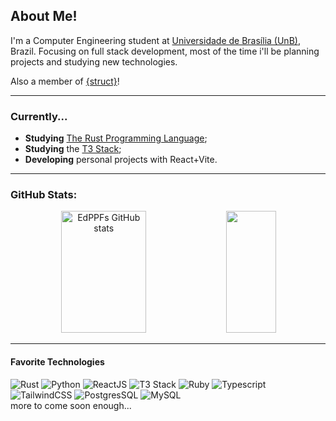 ## About Me!

I'm a Computer Engineering student at [Universidade de Brasília (UnB)](https://www.unb.br/), Brazil.
Focusing on full stack development, most of the time i'll be planning projects and studying new technologies.

Also a member of [{struct}](https://www.struct.unb.br/)!

____

### Currently...

- **Studying** [The Rust Programming Language](https://doc.rust-lang.org/book/title-page.html);
- **Studying** the [T3 Stack](https://create.t3.gg/);
- **Developing** personal projects with React+Vite.

____

### GitHub Stats:

<div align="center">  
  <img width="52%" height="195px" src="https://github-readme-stats.vercel.app/api?username=EdPPF&show_icons=true&count_private=true&hide_border=true&title_color=c73838&icon_color=c73838&text_color=969696&bg_color=303030" alt="EdPPFs GitHub stats" /> 
  <img width="40%" height="195px" src="https://github-readme-stats.vercel.app/api/top-langs/?username=EdPPF&layout=compact&hide_border=true&title_color=383fc7&text_color=969696&bg_color=303030" />
</div>

____

#### Favorite Technologies

![Rust](https://img.shields.io/badge/Rust-b7410e?style=for-the-badge&logo=rust&logoColor=black)
![Python](https://img.shields.io/badge/Python-14354C?style=for-the-badge&logo=python&logoColor=white)
![ReactJS](https://img.shields.io/badge/React-20232A?style=for-the-badge&logo=react&logoColor=61DAFB)
![T3 Stack](https://img.shields.io/badge/T3stack-7a62f6?style=for-the-badge&logo=t3stack&logoColor=white)
![Ruby](https://img.shields.io/badge/Ruby-D30001?style=for-the-badge&logo=ruby&logoColor=white)
![Typescript](https://img.shields.io/badge/typescript-005C84?style=for-the-badge&logo=typescript&logoColor=white)
![TailwindCSS](https://img.shields.io/badge/Tailwind_CSS-38B2AC?style=for-the-badge&logo=tailwind-css&logoColor=white)
![PostgresSQL](https://img.shields.io/badge/PostgreSQL-316192?style=for-the-badge&logo=postgresql&logoColor=white)
![MySQL](https://img.shields.io/badge/MySQL-005C84?style=for-the-badge&logo=mysql&logoColor=white)
<br>
more to come soon enough...

<!--
**EdPPF/EdPPF** is a ✨ _special_ ✨ repository because its `README.md` (this file) appears on your GitHub profile.

Here are some ideas to get you started:

- 🔭 I’m currently working on ...
- 🌱 I’m currently learning ...
- 👯 I’m looking to collaborate on ...
- 🤔 I’m looking for help with ...
- 💬 Ask me about ...
- 📫 How to reach me: ...
- 😄 Pronouns: ...
- ⚡ Fun fact: ...
-->

